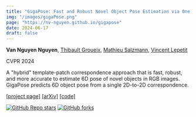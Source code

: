 ```yaml
---
title: "GigaPose: Fast and Robust Novel Object Pose Estimation via One Correspondence"
img: "/images/gigaPose.png"
page: "https://nv-nguyen.github.io/gigapose"
date: 2024-06-17
draft: false
---
```

**Van Nguyen Nguyen**, [Thibault Groueix](http://imagine.enpc.fr/~groueixt/), [Mathieu Salzmann](https://people.epfl.ch/mathieu.salzmann), [Vincent Lepetit](https://vincentlepetit.github.io/)

CVPR 2024 
 
A "hybrid" template-patch correspondence approach that is fast, robust, and more accurate to estimate 6D pose of novel objects in RGB images. GigaPose predicts 6D object pose from a single 2D-to-2D correspondence.

[[project page]](https://nv-nguyen.github.io/gigapose)   [[arXiv]](http://arxiv.org/abs/2311.14155)   [[code]](https://github.com/nv-nguyen/gigapose)

<div style="text-align: left; margin-left: 0; padding: 0;">

[![GitHub Repo stars](https://img.shields.io/github/stars/nv-nguyen/gigapose?style=social)](https://github.com/nv-nguyen/gigapose/stargazers)
[![GitHub forks](https://img.shields.io/github/forks/nv-nguyen/gigapose?style=social)](https://github.com/nv-nguyen/gigapose/network/members)

</div>